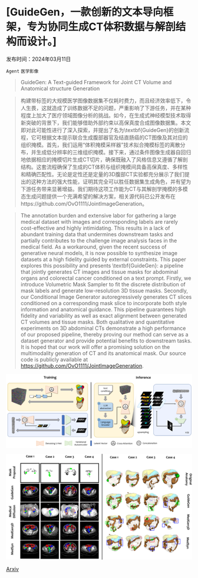 # [GuideGen，一款创新的文本导向框架，专为协同生成CT体积数据与解剖结构而设计。]

发布时间：2024年03月11日

`Agent` `医学影像`

> GuideGen: A Text-guided Framework for Joint CT Volume and Anatomical structure Generation

> 构建带标签的大规模医学图像数据集不仅耗时费力，而且经济效率低下，令人生畏，这就造成了训练数据不足的问题，严重影响了下游任务，并在某种程度上加大了医疗领域图像分析的挑战。如今，在生成式神经模型技术取得新突破的背景下，我们能够借助外部约束以高保真度合成图像数据集。本文即对此可能性进行了深入探索，并提出了名为\textbf{GuideGen}的创新流程，它可根据文本提示联合生成腹部器官及结直肠癌的CT图像及其对应的组织掩模。首先，我们运用“体积掩模采样器”技术拟合掩模标签的离散分布，并生成低分辨率的三维组织掩模。接下来，通过条件图像生成器自回归地依据相应的掩模切片生成CT切片，确保既融入了风格信息又遵循了解剖结构。这套流程确保了生成的CT体积与组织掩模间具备高保真度、多样性和精确匹配性。无论是定性还是定量的3D腹部CT实验都充分展示了我们提出的这种方法的强大性能，证明其完全可以胜任数据集生成角色，并有望为下游任务带来显著增益。我们期待这项工作能为CT与其解剖学掩模的多模态生成问题提供一个充满希望的解决方案，相关源代码已公开发布在https://github.com/OvO1111/JointImageGeneration。

> The annotation burden and extensive labor for gathering a large medical dataset with images and corresponding labels are rarely cost-effective and highly intimidating. This results in a lack of abundant training data that undermines downstream tasks and partially contributes to the challenge image analysis faces in the medical field. As a workaround, given the recent success of generative neural models, it is now possible to synthesize image datasets at a high fidelity guided by external constraints. This paper explores this possibility and presents \textbf{GuideGen}: a pipeline that jointly generates CT images and tissue masks for abdominal organs and colorectal cancer conditioned on a text prompt. Firstly, we introduce Volumetric Mask Sampler to fit the discrete distribution of mask labels and generate low-resolution 3D tissue masks. Secondly, our Conditional Image Generator autoregressively generates CT slices conditioned on a corresponding mask slice to incorporate both style information and anatomical guidance. This pipeline guarantees high fidelity and variability as well as exact alignment between generated CT volumes and tissue masks. Both qualitative and quantitative experiments on 3D abdominal CTs demonstrate a high performance of our proposed pipeline, thereby proving our method can serve as a dataset generator and provide potential benefits to downstream tasks. It is hoped that our work will offer a promising solution on the multimodality generation of CT and its anatomical mask. Our source code is publicly available at https://github.com/OvO1111/JointImageGeneration.

![GuideGen，一款创新的文本导向框架，专为协同生成CT体积数据与解剖结构而设计。](../../../paper_images/2403.07247/x1.png)

![GuideGen，一款创新的文本导向框架，专为协同生成CT体积数据与解剖结构而设计。](../../../paper_images/2403.07247/x2.png)

[Arxiv](https://arxiv.org/abs/2403.07247)